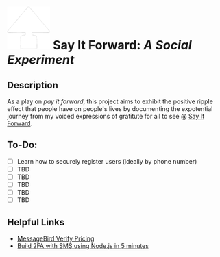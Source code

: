 # ![Hypewards Logo](https://github.com/ykeza/Say-It-Forward/blob/main/img/Hypewards.png?raw=true) Say It Forward: *A Social Experiment* 

## **Description**
As a play on *pay it forward*, this project aims to exhibit the positive ripple effect that people have on people's lives by documenting the expotential journey from my voiced expressions of gratitute for all to see @ [Say It Forward](https://www.hypewards.com/sayitforward).

## **To-Do:**
- [ ] Learn how to securely register users (ideally by phone number)
- [ ] TBD
- [ ] TBD
- [ ] TBD
- [ ] TBD
- [ ] TBD

## **Helpful Links**
- [MessageBird Verify Pricing](https://developers.messagebird.com/quickstarts/pricingapi/list-outbound-sms-prices/)
- [Build 2FA with SMS using Node.js in 5 minutes](https://www.youtube.com/watch?v=6wrThyJi7lo)